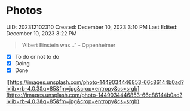 # Photos

UID: 202312102310
Created: December 10, 2023 3:10 PM
Last Edited: December 10, 2023 3:22 PM

> “Albert Einstein was…” - Oppenheimer
> 
- [x]   To do or not to do
- [x]   Doing
- [x]   Done

![https://images.unsplash.com/photo-1449034446853-66c86144b0ad?ixlib=rb-4.0.3&q=85&fm=jpg&crop=entropy&cs=srgb](https://images.unsplash.com/photo-1449034446853-66c86144b0ad?ixlib=rb-4.0.3&q=85&fm=jpg&crop=entropy&cs=srgb)
